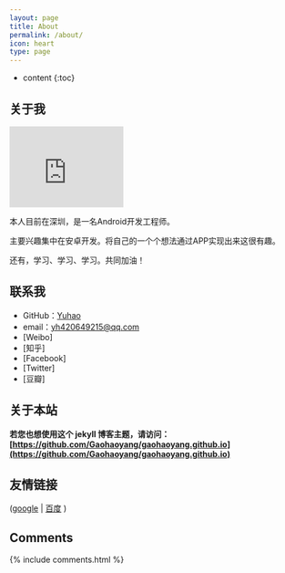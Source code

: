 ```yaml
---
layout: page
title: About
permalink: /about/
icon: heart
type: page
---
```


* content
{:toc}

## 关于我

<iframe src="https://githubbadge.appspot.com/gaohaoyang?s=1" style="border: 0;height: 142px;width: 200px;overflow: hidden;" frameBorder="0"></iframe>

本人目前在深圳，是一名Android开发工程师。

主要兴趣集中在安卓开发。将自己的一个个想法通过APP实现出来这很有趣。

还有，学习、学习、学习。共同加油！

## 联系我

* GitHub：[Yuhao](https://github.com/yh420649215)
* email：yh420649215@qq.com
* [Weibo]
* [知乎]
* [Facebook]
* [Twitter]
* [豆瓣]

## 关于本站

**若您也想使用这个 jekyll 博客主题，请访问：[https://github.com/Gaohaoyang/gaohaoyang.github.io](https://github.com/Gaohaoyang/gaohaoyang.github.io)**

## 友情链接

([google](http://www.google.com) \| [百度](https://www.baidu.com) \)

## Comments

{% include comments.html %}
